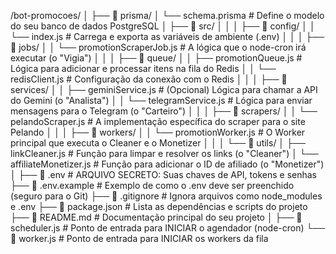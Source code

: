 /bot-promocoes/
│
├── 📁 prisma/
│ └── schema.prisma # Define o modelo do seu banco de dados PostgreSQL
│
├── 📁 src/
│ │
│ ├── 📁 config/
│ │ └── index.js # Carrega e exporta as variáveis de ambiente (.env)
│ │
│ ├── 📁 jobs/
│ │ └── promotionScraperJob.js # A lógica que o node-cron irá executar (o "Vigia")
│ │
│ ├── 📁 queue/
│ │ ├── promotionQueue.js # Lógica para adicionar e processar itens na fila do Redis
│ │ └── redisClient.js # Configuração da conexão com o Redis
│ │
│ ├── 📁 services/
│ │ ├── geminiService.js # (Opcional) Lógica para chamar a API do Gemini (o "Analista")
│ │ └── telegramService.js # Lógica para enviar mensagens para o Telegram (o "Carteiro")
│ │
│ ├── 📁 scrapers/
│ │ └── pelandoScraper.js # A implementação específica do scraper para o site Pelando
│ │
│ ├── 📁 workers/
│ │ └── promotionWorker.js # O Worker principal que executa o Cleaner e o Monetizer
│ │
│ └── 📁 utils/
│ ├── linkCleaner.js # Função para limpar e resolver os links (o "Cleaner")
│ └── affiliateMonetizer.js # Função para adicionar o ID de afiliado (o "Monetizer")
│
├── 📜 .env # ARQUIVO SECRETO: Suas chaves de API, tokens e senhas
├── 📜 .env.example # Exemplo de como o .env deve ser preenchido (seguro para o Git)
├── 📜 .gitignore # Ignora arquivos como node_modules e .env
├── 📜 package.json # Lista as dependências e scripts do projeto
├── 📜 README.md # Documentação principal do seu projeto
│
├── 📜 scheduler.js # Ponto de entrada para INICIAR o agendador (node-cron)
└── 📜 worker.js # Ponto de entrada para INICIAR os workers da fila
